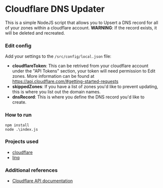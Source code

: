 # Cloudflare DNS Updater
This is a simple NodeJS script that allows you to Upsert a DNS record for all of your zones within a cloudflare account. 
**WARNING**: If the record exists, it will be deleted and recreated.

### Edit config
Add your settings to the `/src/config/local.json` file:

* **cloudflareToken**: This can be retrived from your cloudflare account under the "API Tokens" section,  your token will need permission to Edit zones. More information can be found at https://api.cloudflare.com/#getting-started-requests
* **skippedZones**: If you have a list of zones you'd like to prevent updating, this is where you list out the domain names.
* **dnsRecord**: This is where you define the DNS record you'd like to create.

### How to run

```
npm install
node .\index.js
```

### Projects used
* [cloudflare](https://github.com/cloudflare/node-cloudflare)
* [linq](https://github.com/mihaifm/linq)

### Additional references
* [Cloudflare API documentation](https://api.cloudflare.com/#getting-started-endpoints)